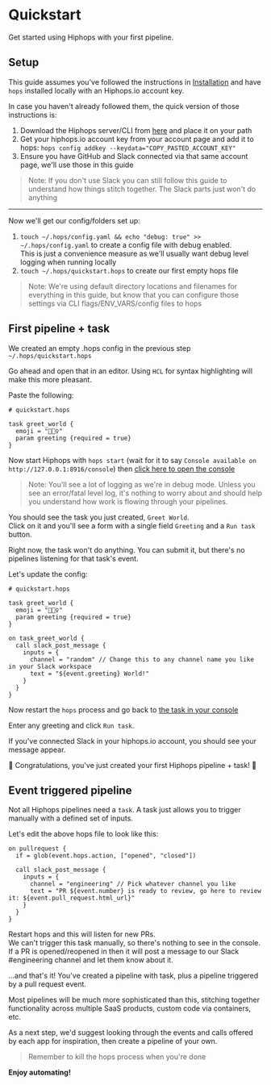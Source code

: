 # Quickstart

Get started using Hiphops with your first pipeline.


## Setup

This guide assumes you've followed the instructions in [Installation](start-installation.md) and have `hops` installed locally with an Hiphops.io account key.

In case you haven't already followed them, the quick version of those instructions is:
1. Download the Hiphops server/CLI from [here](https://github.com/hiphops-io/hops/releases/latest) and place it on your path
1. Get your hiphops.io account key from your account page and add it to hops: `hops config addkey --keydata="COPY_PASTED_ACCOUNT_KEY"`
1. Ensure you have GitHub and Slack connected via that same account page, we'll use those in this guide

> Note: If you don't use Slack you can still follow this guide to understand how things stitch together. The Slack parts just won't do anything

---

Now we'll get our config/folders set up:

1. `touch ~/.hops/config.yaml && echo "debug: true" >> ~/.hops/config.yaml` to create a config file with debug enabled.<br>This is just a convenience measure as we'll usually want debug level logging when running locally
1. `touch ~/.hops/quickstart.hops` to create our first empty hops file

> Note: We're using default directory locations and filenames for everything in this guide, but know that you can configure those settings via CLI flags/ENV_VARS/config files to hops

## First pipeline + task

We created an empty .hops config in the previous step `~/.hops/quickstart.hops`

Go ahead and open that in an editor. Using `HCL` for syntax highlighting will make this more pleasant.

Paste the following:

```hcl
# quickstart.hops

task greet_world {
  emoji = "🙋🏽‍♀️"
  param greeting {required = true}
}
```

Now start Hiphops with `hops start` (wait for it to say `Console available on http://127.0.0.1:8916/console`) then [click here to open the console](http://127.0.0.1:8916/console)

> Note: You'll see a lot of logging as we're in debug mode. Unless you see an error/fatal level log, it's nothing to worry about and should help you understand how work is flowing through your pipelines.

You should see the task you just created, `Greet World`.<br>
Click on it and you'll see a form with a single field `Greeting` and a `Run task` button.

Right now, the task won't do anything. You can submit it, but there's no pipelines listening for that task's event.

Let's update the config:

```hcl
# quickstart.hops

task greet_world {
  emoji = "🙋🏽‍♀️"
  param greeting {required = true}
}

on task_greet_world {
  call slack_post_message {
    inputs = {
      channel = "random" // Change this to any channel name you like in your Slack workspace
      text = "${event.greeting} World!"
    }
  }
}
```

Now restart the `hops` process and go back to [the task in your console](http://127.0.0.1:8916/console/greet_world)

Enter any greeting and click `Run task`.

If you've connected Slack in your hiphops.io account, you should see your message appear.

:tada: Congratulations, you've just created your first Hiphops pipeline + task! :tada:

## Event triggered pipeline

Not all Hiphops pipelines need a `task`. A task just allows you to trigger manually with a defined set of inputs.

Let's edit the above hops file to look like this:

```
on pullrequest {
  if = glob(event.hops.action, ["opened", "closed"])

  call slack_post_message {
    inputs = {
      channel = "engineering" // Pick whatever channel you like
      text = "PR ${event.number} is ready to review, go here to review it: ${event.pull_request.html_url}"
    }
  }
}
```

Restart hops and this will listen for new PRs.<br>
We can't trigger this task manually, so there's nothing to see in the console. If a PR is opened/reopened in then it will post a message to our Slack #engineering channel and let them know about it.

...and that's it! You've created a pipeline with task, plus a pipeline triggered by a pull request event.

Most pipelines will be much more sophisticated than this, stitching together functionality across multiple SaaS products, custom code via containers, etc.

As a next step, we'd suggest looking through the events and calls offered by each app for inspiration, then create a pipeline of your own.

> Remember to kill the hops process when you're done

**Enjoy automating!**

